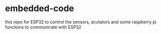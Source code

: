 # embedded-code
this repo for ESP32 to control the sensors, acutators and some raspberry pi functions to communicate with ESP32
